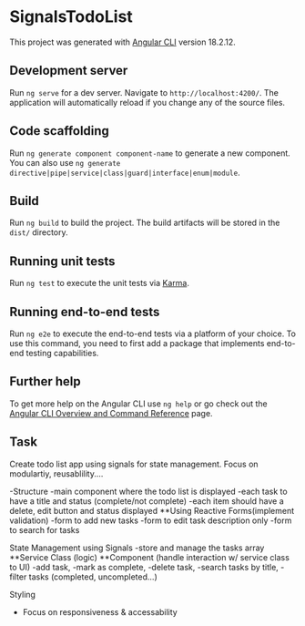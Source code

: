 # SignalsTodoList

This project was generated with [Angular CLI](https://github.com/angular/angular-cli) version 18.2.12.

## Development server

Run `ng serve` for a dev server. Navigate to `http://localhost:4200/`. The application will automatically reload if you change any of the source files.

## Code scaffolding

Run `ng generate component component-name` to generate a new component. You can also use `ng generate directive|pipe|service|class|guard|interface|enum|module`.

## Build

Run `ng build` to build the project. The build artifacts will be stored in the `dist/` directory.

## Running unit tests

Run `ng test` to execute the unit tests via [Karma](https://karma-runner.github.io).

## Running end-to-end tests

Run `ng e2e` to execute the end-to-end tests via a platform of your choice. To use this command, you need to first add a package that implements end-to-end testing capabilities.

## Further help

To get more help on the Angular CLI use `ng help` or go check out the [Angular CLI Overview and Command Reference](https://angular.dev/tools/cli) page.

## Task
Create todo list app using signals for state management. 
Focus on modulartiy, reusablility....

-Structure
    -main component where the todo list is displayed
        -each task to have a title and status (complete/not complete)
        -each item should have a delete, edit button and status displayed
    **Using Reactive Forms(implement validation)
        -form to add new tasks
        -form to edit task description only
        -form to search for tasks

State Management using Signals
    -store and manage the tasks array
    **Service Class (logic) **Component (handle interaction w/ service class to UI)
    -add task,
    -mark as complete, 
    -delete task, 
    -search tasks by title,
    -filter tasks (completed, uncompleted...)

Styling
- Focus on responsiveness & accessability


